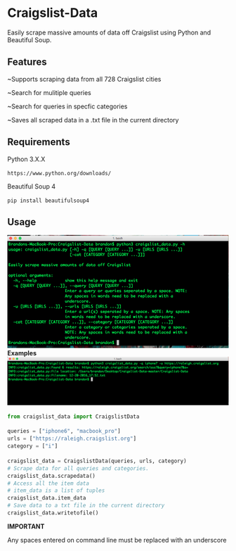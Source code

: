# Craigslist-Data
Easily scrape massive amounts of data off Craigslist using Python and Beautiful Soup.
## Features 
~Supports scraping data from all 728 Craigslist cities

~Search for mulitiple queries

~Search for queries in specfic categories

~Saves all scraped data in a .txt file in the current directory 
## Requirements
Python 3.X.X 

`https://www.python.org/downloads/`

Beautiful Soup 4

`pip install beautifulsoup4`

## Usage
![alt tag](https://raw.githubusercontent.com/bandrews568/Craigslist-Data/master/usage1.png)
**Examples**
![alt tag](https://raw.githubusercontent.com/bandrews568/Craigslist-Data/master/usage2.png)

```python
from craigslist_data import CraigslistData

queries = ["iphone6", "macbook_pro"]
urls = ["https://raleigh.craigslist.org"]
category = ["i"]

craigslist_data = CraigslistData(queries, urls, category)
# Scrape data for all queries and categories.
craigslist_data.scrapedata()
# Access all the item data
# item_data is a list of tuples
craigslist_data.item_data
# Save data to a txt file in the current directory
craigslist_data.writetofile()
```



**IMPORTANT**

Any spaces entered on command line must be replaced with an underscore
